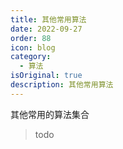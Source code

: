 ```yaml
---
title: 其他常用算法
date: 2022-09-27
order: 88
icon: blog
category:
  - 算法
isOriginal: true
description: 其他常用算法
---
```


其他常用的算法集合
<!-- more -->

> todo